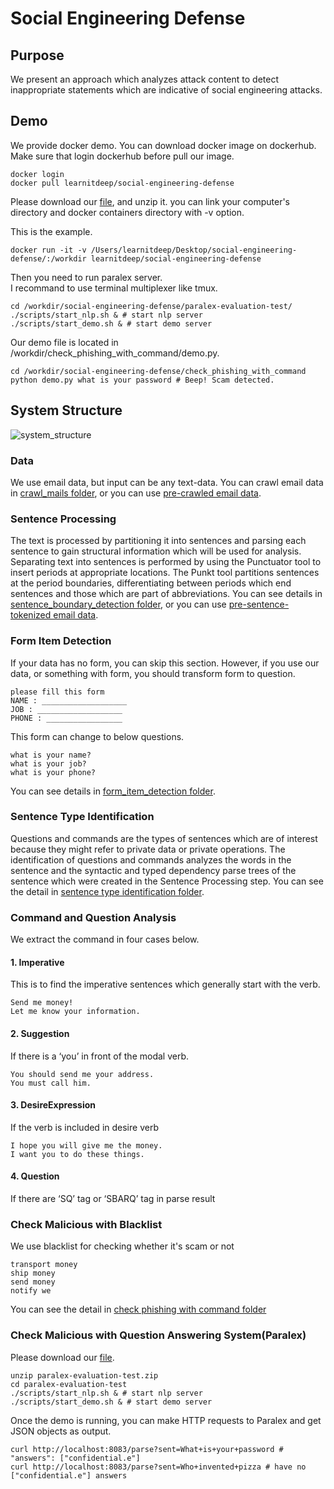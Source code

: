 # Social Engineering Defense

## Purpose

We present an approach which analyzes attack content to detect inappropriate statements which are indicative of social engineering attacks.

## Demo

We provide docker demo. 
You can download docker image on dockerhub.
Make sure that login dockerhub before pull our image.
```
docker login
docker pull learnitdeep/social-engineering-defense
```

Please download our [file](https://drive.google.com/open?id=1PednH4FkW6GHEwZmr-Q0hky2OtWK1g-m), and unzip it. you can link your computer's directory and docker containers directory with -v option.  
  
This is the example.
```
docker run -it -v /Users/learnitdeep/Desktop/social-engineering-defense/:/workdir learnitdeep/social-engineering-defense
```

Then you need to run paralex server.  
I recommand to use terminal multiplexer like tmux.

```
cd /workdir/social-engineering-defense/paralex-evaluation-test/
./scripts/start_nlp.sh & # start nlp server
./scripts/start_demo.sh & # start demo server
```

Our demo file is located in /workdir/check_phishing_with_command/demo.py.

```
cd /workdir/social-engineering-defense/check_phishing_with_command
python demo.py what is your password # Beep! Scam detected.
```

## System Structure

![system_structure](https://github.com/learnitdeep/social-engineering-defense/blob/master/system_structure.png)  

### Data

We use email data, but input can be any text-data. You can crawl email data in [crawl_mails folder](https://github.com/zerobugplz/social-engineering-defense/tree/master/crawl_mails), or you can use [pre-crawled email data](https://drive.google.com/file/d/1D8BUS_wxZVip6EFmhMkrXunBXcuBev7o/view?usp=sharing).

### Sentence Processing

The text is processed by partitioning it into sentences and parsing each sentence to gain structural information which will be used for analysis. Separating text into sentences is performed by using the Punctuator tool to insert periods at appropriate locations. The Punkt tool partitions sentences at the period boundaries, differentiating between periods which end sentences and those which are part of abbreviations. You can see details in [sentence_boundary_detection folder](https://github.com/zerobugplz/social-engineering-defense/tree/master/sentence_boundary_detection), or you can use [pre-sentence-tokenized email data](https://drive.google.com/file/d/1tveWU5yungDuWlnBhlkfhkNM8CW21Xxw/view?usp=sharing).

### Form Item Detection

If your data has no form, you can skip this section. However, if you use our data, or something with form, you should transform form to question.  
```
please fill this form
NAME : ___________________
JOB : ___________________
PHONE : _________________
```
This form can change to below questions.
```
what is your name?
what is your job?
what is your phone?
```

You can see details in [form_item_detection folder](https://github.com/zerobugplz/social-engineering-defense/tree/master/form_item_detection).

### Sentence Type Identification
Questions and commands are the types of sentences which are of interest because they might refer to private data or private operations. The identification of questions and commands analyzes the words in the sentence and the syntactic and typed dependency parse trees of the sentence which were created in the Sentence Processing step. You can see the detail in [sentence type identification folder](https://github.com/zerobugplz/social-engineering-defense/tree/master/sentence_type_identification).

### Command and Question Analysis

We extract the command in four cases below.
#### 1. Imperative
This is to find the imperative sentences which generally start with the verb. 
```
Send me money!
Let me know your information.
```
#### 2. Suggestion
If there is a ‘you’ in front of the modal verb.
```
You should send me your address.
You must call him.
```
#### 3. DesireExpression
If the verb is included in desire verb
```
I hope you will give me the money.
I want you to do these things.
```
#### 4. Question
If there are ‘SQ’ tag or ‘SBARQ’ tag in parse result

### Check Malicious with Blacklist

We use blacklist for checking whether it's scam or not
```
transport money
ship money
send money
notify we
```
You can see the detail in [check phishing with command folder](https://github.com/zerobugplz/social-engineering-defense/blob/master/check_phishing_with_command)

### Check Malicious with Question Answering System(Paralex)

Please download our [file](https://drive.google.com/file/d/1XYXagUwkcKcFUU6Kljvh6zJAVSnHnM0t/view?usp=drive_web).  

```
unzip paralex-evaluation-test.zip
cd paralex-evaluation-test
./scripts/start_nlp.sh & # start nlp server
./scripts/start_demo.sh & # start demo server
```
Once the demo is running, you can make HTTP requests to Paralex and get JSON objects as output. 
```
curl http://localhost:8083/parse?sent=What+is+your+password # "answers": ["confidential.e"]
curl http://localhost:8083/parse?sent=Who+invented+pizza # have no ["confidential.e"] answers
```
